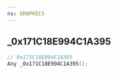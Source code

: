 ```yaml
---
ns: GRAPHICS
---
```

## _0x171C18E994C1A395

```c
// 0x171C18E994C1A395
Any _0x171C18E994C1A395();
```

